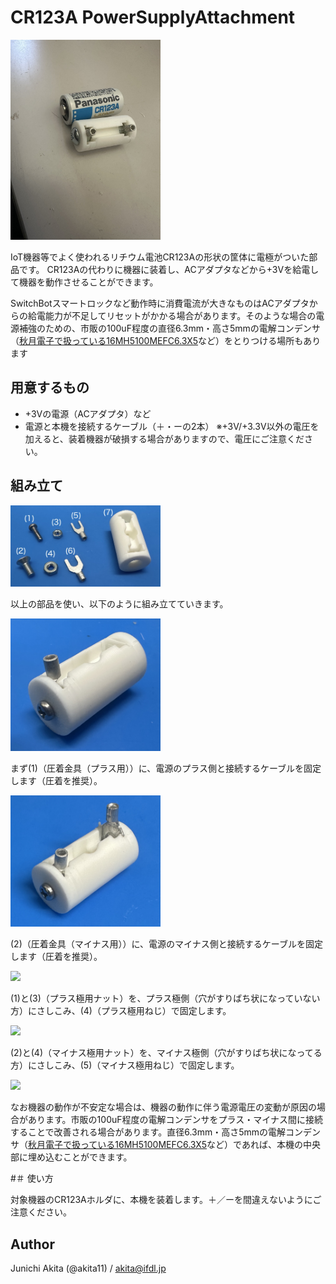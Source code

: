 # CR123A PowerSupplyAttachment


<img src="https://github.com/akita11/CR123A_PowerSupplyAttachment/blob/main/CR123A_PowerSupplyAttachment.jpg" width="240px">

IoT機器等でよく使われるリチウム電池CR123Aの形状の筐体に電極がついた部品です。
CR123Aの代わりに機器に装着し、ACアダプタなどから+3Vを給電して機器を動作させることができます。

SwitchBotスマートロックなど動作時に消費電流が大きなものはACアダプタからの給電能力が不足してリセットがかかる場合があります。そのような場合の電源補強のための、市販の100uF程度の直径6.3mm・高さ5mmの電解コンデンサ（[秋月電子で扱っている16MH5100MEFC6.3X5](https://akizukidenshi.com/catalog/g/g105002/)など）をとりつける場所もあります


## 用意するもの

- +3Vの電源（ACアダプタ）など
- 電源と本機を接続するケーブル（＋・ーの2本） 
※+3V/+3.3V以外の電圧を加えると、装着機器が破損する場合がありますので、電圧にご注意ください。

## 組み立て

<img src="https://github.com/akita11/CR123A_PowerSupplyAttachment/blob/main/CR123A_PowerSupplyAttachment_parts.jpg" width="240px">

以上の部品を使い、以下のように組み立てていきます。

<img src="https://github.com/akita11/CR123A_PowerSupplyAttachment/blob/main/CR123A_PowerSupplyAttachment_step1.jpg" width="240px">

まず(1)（圧着金具（プラス用））に、電源のプラス側と接続するケーブルを固定します（圧着を推奨）。

<img src="https://github.com/akita11/CR123A_PowerSupplyAttachment/blob/main/CR123A_PowerSupplyAttachment_step2.jpg" width="240px">

(2)（圧着金具（マイナス用））に、電源のマイナス側と接続するケーブルを固定します（圧着を推奨）。

<img src="https://github.com/akita11/CR123A_PowerSupplyAttachment/blob/main/CR123A_PowerSupplyAttachment_step3.jpg" width="240px">

(1)と(3)（プラス極用ナット）を、プラス極側（穴がすりばち状になっていない方）にさしこみ、(4)（プラス極用ねじ）で固定します。

<img src="https://github.com/akita11/CR123A_PowerSupplyAttachment/blob/main/CR123A_PowerSupplyAttachment_step4.jpg" width="240px">

(2)と(4)（マイナス極用ナット）を、マイナス極側（穴がすりばち状になってる方）にさしこみ、(5)（マイナス極用ねじ）で固定します。

<img src="https://github.com/akita11/CR123A_PowerSupplyAttachment/blob/main/CR123A_PowerSupplyAttachment_step5.jpg" width="240px">

なお機器の動作が不安定な場合は、機器の動作に伴う電源電圧の変動が原因の場合があります。市販の100uF程度の電解コンデンサをプラス・マイナス間に接続することで改善される場合があります。直径6.3mm・高さ5mmの電解コンデンサ（[秋月電子で扱っている16MH5100MEFC6.3X5](https://akizukidenshi.com/catalog/g/g105002/)など）であれば、本機の中央部に埋め込むことができます。



#＃ 使い方

対象機器のCR123Aホルダに、本機を装着します。＋／ーを間違えないようにご注意ください。


## Author

Junichi Akita (@akita11) / akita@ifdl.jp
